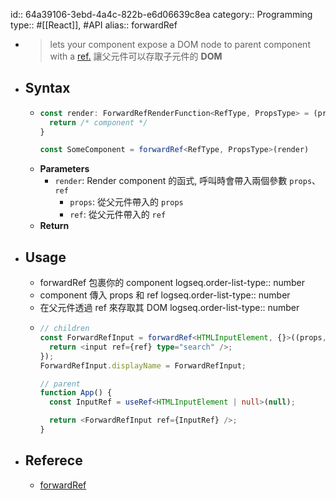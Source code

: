 id:: 64a39106-3ebd-4a4c-822b-e6d06639c8ea
category:: Programming
type:: #[[React]], #API
alias:: forwardRef

- > lets your component expose a DOM node to parent component with a [ref.](https://react.dev/learn/manipulating-the-dom-with-refs)
  > 讓父元件可以存取子元件的 **DOM**
- ## Syntax
	- ```ts
	  const render: ForwardRefRenderFunction<RefType, PropsType> = (props, ref) => {
	    return /* component */
	  }
	  
	  const SomeComponent = forwardRef<RefType, PropsType>(render)
	  ```
	- **Parameters**
		- `render`: Render component 的函式, 呼叫時會帶入兩個參數 `props`、`ref`
			- `props`: 從父元件帶入的 `props`
			- `ref`: 從父元件帶入的 `ref`
	- **Return**
- ## Usage
	- forwardRef 包裹你的 component
	  logseq.order-list-type:: number
	- component 傳入 props 和 ref
	  logseq.order-list-type:: number
	- 在父元件透過 ref 來存取其 DOM
	  logseq.order-list-type:: number
	- ```ts
	  // children
	  const ForwardRefInput = forwardRef<HTMLInputElement, {}>((props, ref) => {
	    return <input ref={ref} type="search" />;
	  });
	  ForwardRefInput.displayName = ForwardRefInput;
	  
	  // parent
	  function App() {
	    const InputRef = useRef<HTMLInputElement | null>(null);
	  
	    return <ForwardRefInput ref={InputRef} />;
	  }
	  ```
- ## Referece
	- [forwardRef](https://react.dev/reference/react/forwardRef)